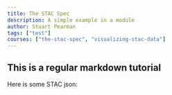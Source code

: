 ```yaml
---
title: The STAC Spec
description: A simple example in a module
author: Stuart Pearman
tags: ["test"]
courses: ["the-stac-spec", "visualizing-stac-data"]
---
```


## This is a regular markdown tutorial

Here is some STAC json: